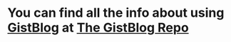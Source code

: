 # You can find all the info about using [GistBlog](tab:https://www.idaeyus.github.io/GistBlog) at [The GistBlog Repo](tab:https://www.github.com/idaeyus/gistblog)
